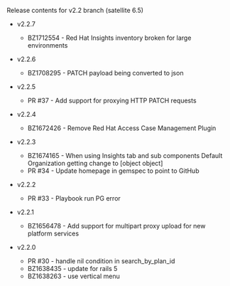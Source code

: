 Release contents for v2.2 branch (satellite 6.5)

- v2.2.7
  * BZ1712554 - Red Hat Insights inventory broken for large environments

- v2.2.6
  * BZ1708295 - PATCH payload being converted to json

- v2.2.5
  * PR #37 - Add support for proxying HTTP PATCH requests
  
- v2.2.4
  * BZ1672426 - Remove Red Hat Access Case Management Plugin
  
- v2.2.3
  * BZ1674165 - When using Insights tab and sub components Default Organization getting change to [object object]
  * PR #34 - Update homepage in gemspec to point to GitHub

- v2.2.2
  * PR #33 - Playbook run PG error
  
- v2.2.1
  * BZ1656478 - Add support for multipart proxy upload for new platform services
  
- v2.2.0
  * PR #30 - handle nil condition in search_by_plan_id
  * BZ1638435 - update for rails 5
  * BZ1638263 - use vertical menu